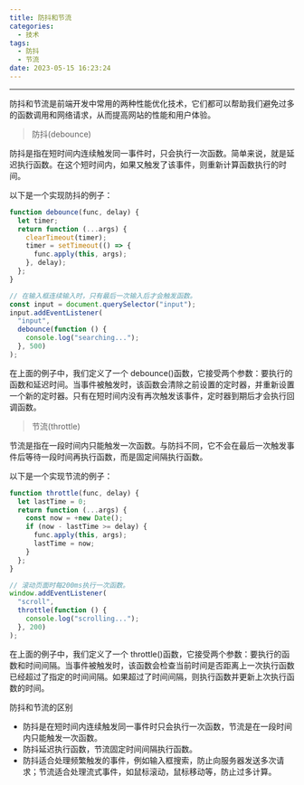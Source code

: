 ```yaml
---
title: 防抖和节流
categories:
  - 技术
tags:
  - 防抖
  - 节流
date: 2023-05-15 16:23:24
---
```


---

防抖和节流是前端开发中常用的两种性能优化技术，它们都可以帮助我们避免过多的函数调用和网络请求，从而提高网站的性能和用户体验。

> 防抖(debounce)

防抖是指在短时间内连续触发同一事件时，只会执行一次函数。简单来说，就是延迟执行函数。在这个短时间内，如果又触发了该事件，则重新计算函数执行的时间。

以下是一个实现防抖的例子：

```javascript
function debounce(func, delay) {
  let timer;
  return function (...args) {
    clearTimeout(timer);
    timer = setTimeout(() => {
      func.apply(this, args);
    }, delay);
  };
}

// 在输入框连续输入时，只有最后一次输入后才会触发函数。
const input = document.querySelector("input");
input.addEventListener(
  "input",
  debounce(function () {
    console.log("searching...");
  }, 500)
);
```

<!-- more -->

在上面的例子中，我们定义了一个 debounce()函数，它接受两个参数：要执行的函数和延迟时间。当事件被触发时，该函数会清除之前设置的定时器，并重新设置一个新的定时器。只有在短时间内没有再次触发该事件，定时器到期后才会执行回调函数。

> 节流(throttle)

节流是指在一段时间内只能触发一次函数。与防抖不同，它不会在最后一次触发事件后等待一段时间再执行函数，而是固定间隔执行函数。

以下是一个实现节流的例子：

```javascript
function throttle(func, delay) {
  let lastTime = 0;
  return function (...args) {
    const now = +new Date();
    if (now - lastTime >= delay) {
      func.apply(this, args);
      lastTime = now;
    }
  };
}

// 滚动页面时每200ms执行一次函数。
window.addEventListener(
  "scroll",
  throttle(function () {
    console.log("scrolling...");
  }, 200)
);
```

在上面的例子中，我们定义了一个 throttle()函数，它接受两个参数：要执行的函数和时间间隔。当事件被触发时，该函数会检查当前时间是否距离上一次执行函数已经超过了指定的时间间隔。如果超过了时间间隔，则执行函数并更新上次执行函数的时间。

防抖和节流的区别

- 防抖是在短时间内连续触发同一事件时只会执行一次函数，节流是在一段时间内只能触发一次函数。
- 防抖延迟执行函数，节流固定时间间隔执行函数。
- 防抖适合处理频繁触发的事件，例如输入框搜索，防止向服务器发送多次请求；节流适合处理流式事件，如鼠标滚动，鼠标移动等，防止过多计算。
